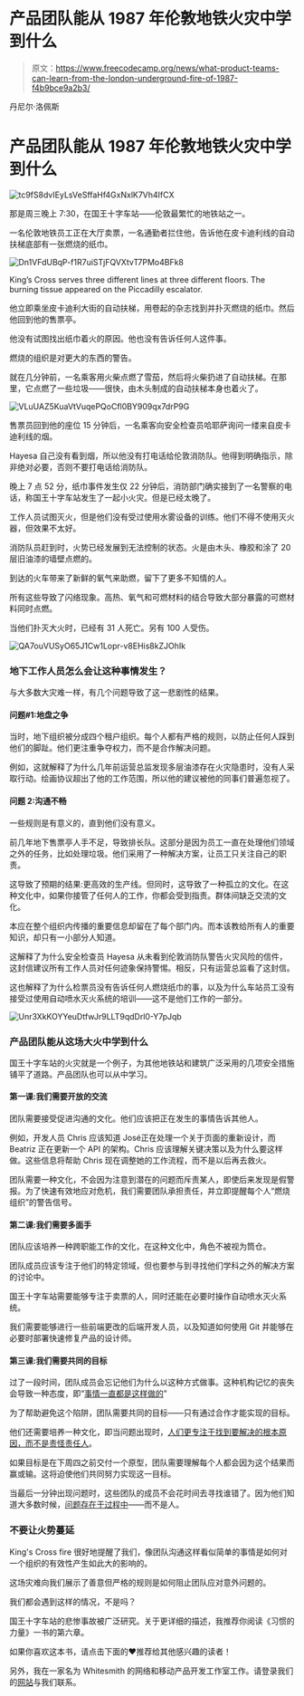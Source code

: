 # 产品团队能从 1987 年伦敦地铁火灾中学到什么

> 原文：<https://www.freecodecamp.org/news/what-product-teams-can-learn-from-the-london-underground-fire-of-1987-f4b9bce9a2b3/>

丹尼尔·洛佩斯

# 产品团队能从 1987 年伦敦地铁火灾中学到什么

![tc9fS8dvIEyLsVeSffaHf4GxNxlK7Vh4IfCX](img/31a5e7448ce85cc6e03df72b12f26db7.png)

那是周三晚上 7:30，在国王十字车站——伦敦最繁忙的地铁站之一。

一名伦敦地铁员工正在大厅卖票，一名通勤者拦住他，告诉他在皮卡迪利线的自动扶梯底部有一张燃烧的纸巾。

![Dn1VFdUBqP-f1R7uiSTjFQVXtvT7PMo4BFk8](img/56d1edfb2c9559e2ba14339618e3b2e2.png)

King’s Cross serves three different lines at three different floors. The burning tissue appeared on the Piccadilly escalator.

他立即乘坐皮卡迪利大街的自动扶梯，用卷起的杂志找到并扑灭燃烧的纸巾。然后他回到他的售票亭。

他没有试图找出纸巾着火的原因。他也没有告诉任何人这件事。

燃烧的组织是对更大的东西的警告。

就在几分钟前，一名乘客用火柴点燃了雪茄，然后将火柴扔进了自动扶梯。在那里，它点燃了一些垃圾——很快，由木头制成的自动扶梯本身也着火了。

![VLuUAZ5KuaVtVuqePQoCfl0BY909qx7drP9G](img/ecb26efb027800b8f9eba3c50eac69f3.png)

售票员回到他的座位 15 分钟后，一名乘客向安全检查员哈耶萨询问一缕来自皮卡迪利线的烟。

Hayesa 自己没有看到烟，所以他没有打电话给伦敦消防队。他得到明确指示，除非绝对必要，否则不要打电话给消防队。

晚上 7 点 52 分，纸巾事件发生仅 22 分钟后，消防部门确实接到了一名警察的电话，称国王十字车站发生了一起小火灾。但是已经太晚了。

工作人员试图灭火，但是他们没有受过使用水雾设备的训练。他们不得不使用灭火器，但效果不太好。

消防队员赶到时，火势已经发展到无法控制的状态。火是由木头、橡胶和涂了 20 层旧油漆的墙壁点燃的。

到达的火车带来了新鲜的氧气来助燃，留下了更多不知情的人。

所有这些导致了闪络现象。高热、氧气和可燃材料的结合导致大部分暴露的可燃材料同时点燃。

当他们扑灭大火时，已经有 31 人死亡。另有 100 人受伤。

![QA7ouVUSyO65J1Cw1Lopr-v8EHis8kZJOhIk](img/907f148bf39e16680681bb6e621ba07a.png)

### 地下工作人员怎么会让这种事情发生？

与大多数大灾难一样，有几个问题导致了这一悲剧性的结果。

#### 问题#1:地盘之争

当时，地下组织被分成四个租户组织。每个人都有严格的规则，以防止任何人踩到他们的脚趾。他们更注重争夺权力，而不是合作解决问题。

例如，这就解释了为什么几年前运营总监发现多层油漆存在火灾隐患时，没有人采取行动。绘画协议超出了他的工作范围，所以他的建议被他的同事们普遍忽视了。

#### 问题 2:沟通不畅

一些规则是有意义的，直到他们没有意义。

前几年地下售票亭人手不足，导致排长队。这部分是因为员工一直在处理他们领域之外的任务，比如处理垃圾。他们采用了一种解决方案，让员工只关注自己的职责。

这导致了预期的结果:更高效的生产线。但同时，这导致了一种孤立的文化。在这种文化中，如果你接管了任何人的工作，你都会受到指责。群体间缺乏交流的文化。

本应在整个组织内传播的重要信息却留在了每个部门内。而本该教给所有人的重要知识，却只有一小部分人知道。

这解释了为什么安全检查员 Hayesa 从未看到伦敦消防队警告火灾风险的信件，这封信建议所有工作人员对任何迹象保持警惕。相反，只有运营总监看了这封信。

这也解释了为什么检票员没有告诉任何人燃烧纸巾的事，以及为什么车站员工没有接受过使用自动喷水灭火系统的培训——这不是他们工作的一部分。

![Unr3XkKOYYeuDtfwJr9LLT9qdDrl0-Y7pJqb](img/67ca4dae2f6348e6e025992de600ef79.png)

### 产品团队能从这场大火中学到什么

国王十字车站的火灾就是一个例子，为其他地铁站和建筑广泛采用的几项安全措施铺平了道路。产品团队也可以从中学习。

#### 第一课:我们需要开放的交流

团队需要接受促进沟通的文化。他们应该把正在发生的事情告诉其他人。

例如，开发人员 Chris 应该知道 José正在处理一个关于页面的重新设计，而 Beatriz 正在更新一个 API 的架构。Chris 应该理解关键决策以及为什么要这样做。这些信息将帮助 Chris 现在调整她的工作流程，而不是以后再去救火。

团队需要一种文化，不会因为注意到潜在的问题而斥责某人，即使后来发现是假警报。为了快速有效地应对危机，我们需要团队承担责任，并立即提醒每个人“燃烧组织”的警告信号。

#### 第二课:我们需要多面手

团队应该培养一种跨职能工作的文化，在这种文化中，角色不被视为筒仓。

团队成员应该专注于他们的特定领域，但也要参与到寻找他们学科之外的解决方案的讨论中。

国王十字车站需要能够专注于卖票的人，同时还能在必要时操作自动喷水灭火系统。

我们需要能够进行一些前端更改的后端开发人员，以及知道如何使用 Git 并能够在必要时部署快速修复产品的设计师。

#### 第三课:我们需要共同的目标

过了一段时间，团队成员会忘记他们为什么以这种方式做事。这种机构记忆的丧失会导致一种态度，即“[事情一直都是这样做的](https://www.psychologytoday.com/blog/games-primates-play/201203/what-monkeys-can-teach-us-about-human-behavior-facts-fiction)”

为了帮助避免这个陷阱，团队需要共同的目标——只有通过合作才能实现的目标。

他们还需要培养一种文化，即当问题出现时，[人们更专注于找到要解决的根本原因，而不是责怪责任人](https://medium.com/paper-planes/dont-play-the-blame-game-4411db17fb17#.2h19l1w0i)。

如果目标是在下周四之前交付一个原型，团队需要理解每个人都会因为这个结果而赢或输。这将迫使他们共同努力实现这一目标。

当最后一分钟出现问题时，这些团队的成员不会花时间去寻找谁错了。因为他们知道大多数时候，[问题存在于过程中](https://medium.com/paper-planes/dont-play-the-blame-game-4411db17fb17#.2h19l1w0i)——而不是人。

### 不要让火势蔓延

King's Cross fire 很好地提醒了我们，像团队沟通这样看似简单的事情是如何对一个组织的有效性产生如此大的影响的。

这场灾难向我们展示了善意但严格的规则是如何阻止团队应对意外问题的。

我们都会遇到这样的情况，不是吗？

国王十字车站的悲惨事故被广泛研究。关于更详细的描述，我推荐你阅读《习惯的力量》一书的第六章。

如果你喜欢这本书，请点击下面的❤推荐给其他感兴趣的读者！

另外，我在一家名为 Whitesmith 的网络和移动产品开发工作室工作。请登录我们的[网站](https://whitesmith.co)与我们联系。